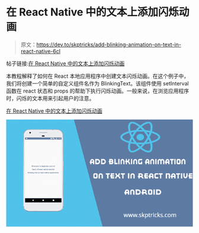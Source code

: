 # 在 React Native 中的文本上添加闪烁动画

> 原文：<https://dev.to/skptricks/add-blinking-animation-on-text-in-react-native-6cl>

帖子链接:[在 React Native 中的文本上添加闪烁动画](https://www.skptricks.com/2019/03/add-blinking-animation-on-text-in-react-native-app.html)

本教程解释了如何在 React 本地应用程序中创建文本闪烁动画。在这个例子中，我们将创建一个简单的自定义组件名作为 BlinkingText。该组件使用 setInterval 函数在 react 状态和 props 的帮助下执行闪烁动画。一般来说，在浏览应用程序时，闪烁的文本用来引起用户的注意。

[在 React Native 中的文本上添加闪烁动画](https://www.skptricks.com/2019/03/add-blinking-animation-on-text-in-react-native-app.html)

[![](img/4b7a898a066ecb65498033b101a22a31.png)](https://res.cloudinary.com/practicaldev/image/fetch/s--bfGCl8gd--/c_limit%2Cf_auto%2Cfl_progressive%2Cq_auto%2Cw_880/https://4.bp.blogspot.com/-wjhrX62WYIs/XJXP_Ig8boI/AAAAAAAACkI/i1EUsC2vJUgrgOyel8YTSvb-HqqvPdjcwCLcBGAs/s640/blink.png)